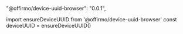 "@offirmo/device-uuid-browser": "0.0.1",

import ensureDeviceUUID from '@offirmo/device-uuid-browser'
const deviceUUID = ensureDeviceUUID()
